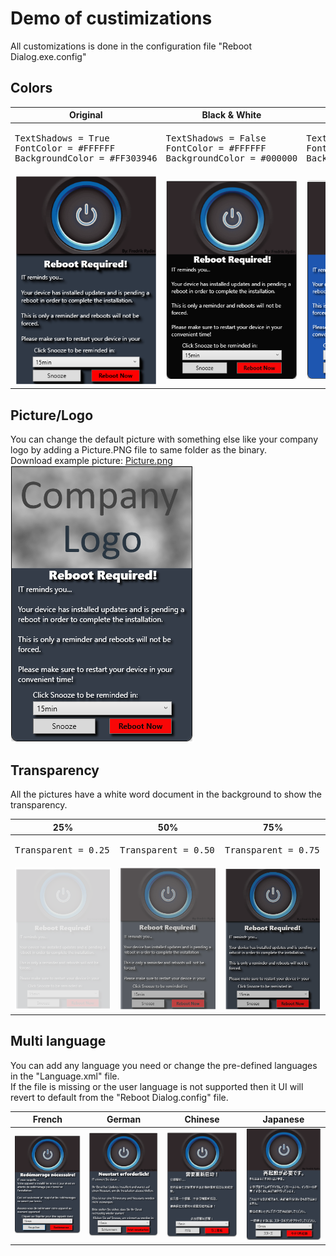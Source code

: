 # Demo of custimizations
All customizations is done in the configuration file "Reboot Dialog.exe.config"<br/>

## Colors
<table>
<thead>
<tr>
<th align="center">Original</th>
<th align="center">Black & White</th>
<th align="center">Dark Blue & White</th>
</tr>
</thead>
<tbody>
<tr>
<td>
<pre lang="php">
TextShadows = True
FontColor = #FFFFFF
BackgroundColor = #FF303946
</pre>
</td>
<td>
<pre lang="php">
TextShadows = False
FontColor = #FFFFFF
BackgroundColor = #000000
</td>
<td>
<pre lang="php">
TextShadows = True
FontColor = #FFFFFF
BackgroundColor = #334d93
</pre>
</td>
</tr><tr>
    <td><img src=/Images/demo_Color_Original.png /></td>
    <td><img src=/Images/demo_Color_BlackWhite.png /></td>
    <td><img src=/Images/demo_Color_BlueWhite.png /></td>
</tbody></table>

## Picture/Logo
You can change the default picture with something else like your company logo by adding a Picture.PNG file to same folder as the binary.<br/>
Download example picture: [Picture.png](/Images/Picture.png)<br/>
![Picture Demo](/Images/demo_Picture.png)

## Transparency
All the pictures have a white word document in the background to show the transparency.<br/>

<table>
<thead>
<tr>
<th align="center">25%</th>
<th align="center">50%</th>
<th align="center">75%</th>
</tr>
</thead>
<tbody>
<tr>
<td>
<pre lang="php">
Transparent = 0.25
</pre>
</td>
<td>
<pre lang="php">
Transparent = 0.50
</td>
<td>
<pre lang="php">
Transparent = 0.75
</pre>
</td>
</tr><tr>
    <td><img src=/Images/demo_transparent_25.png /></td>
    <td><img src=/Images/demo_transparent_50.png /></td>
    <td><img src=/Images/demo_transparent_75.png /></td>
</tbody></table>

## Multi language
You can add any language you need or change the pre-defined languages in the "Language.xml" file.<br/>
If the file is missing or the user language is not supported then it UI will revert to default from the "Reboot Dialog.config" file.<br/>

<table>
<thead>
<tr>
<th align="center">French</th>
<th align="center">German</th>
<th align="center">Chinese</th>
<th align="center">Japanese</th>
</tr>
</thead>
<tbody>
<tr>
    <td><img src=/Images/fr-FR.png /></td>
    <td><img src=/Images/de-DE.png /></td>
    <td><img src=/Images/zh-CN.png /></td>
    <td><img src=/Images/ja-JP.png /></td>
</tbody></table>

